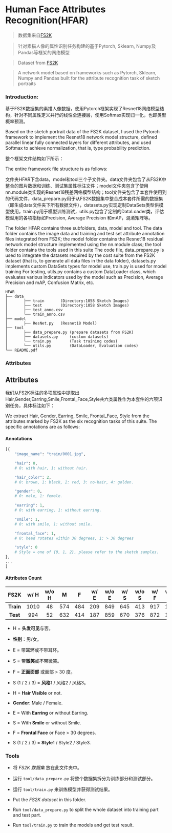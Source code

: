 
# Human Face Attributes Recognition(HFAR)

> 数据集来自[FS2K](https://github.com/DengPingFan/FS2K)

> 针对素描人像的属性识别任务构建的基于Pytorch, Sklearn, Numpy及Pandas等框架的网络模型

> Dataset from [FS2K](https://github.com/DengPingFan/FS2K)

> A network model based on frameworks such as Pytorch, Sklearn, Numpy and Pandas built for the attribute recognition task of sketch portraits


### Introduction:

基于FS2K数据集的素描人像数据，使用Pytorch框架实现了Resnet18网络模型结构，针对不同属性定义并行的线性全连接层，使用Softmax实现归一化，也即类型概率预测。

Based on the sketch portrait data of the FS2K dataset, I used the Pytorch framework to implement the Resnet18 network model structure, defined parallel linear fully connected layers for different attributes, and used Softmax to achieve normalization, that is, type probability prediction.

整个框架文件结构如下所示：

The entire framework file structure is as follows:

文件夹HFAR下含data，model和tool三个子文件夹。data文件夹包含了从FS2K中整合的图片数据和训练、测试集属性标注文件；model文件夹包含了使用nn.module类实现的Resnet18残差网络模型结构；tool文件夹包含了本套件使用到的代码文件，data_prepare.py用于从FS2K数据集中整合成本套件所需的数据集（即生成data文件夹下所有数据文件），datasets.py实现定制DataSets类型供模型使用，train.py用于模型训练测试，utils.py包含了定制的DataLoader类，评估模型用的各项指标如Precision, Average Precision 和mAP，混淆矩阵等。

The folder HFAR contains three subfolders, data, model and tool. The data folder contains the image data and training and test set attribute annotation files integrated from FS2K; the model folder contains the Resnet18 residual network model structure implemented using the nn.module class; the tool folder contains the tools used in this suite The code file, data_prepare.py is used to integrate the datasets required by the cost suite from the FS2K dataset (that is, to generate all data files in the data folder), datasets.py implements custom DataSets types for model use, train.py is used for model training For testing, utils.py contains a custom DataLoader class, which evaluates various indicators used by the model such as Precision, Average Precision and mAP, Confusion Matrix, etc.

```
HFAR
├── data
│       ├── train       (Directory:1058 Sketch Images)
│       ├── test        (Directory:1058 Sketch Images)
│       ├── test_anno.csv
│       └── train_anno.csv
├── model
│       ├── ResNet.py   (Resnet18 Model)
├── tool
│       ├── data_prepare.py (prepare datasets from FS2K)
│       ├── datasets.py     (custom datasets)
│       └── train.py        (Task training codes)
│       └── utils.py        (DataLoader, Evaluation codes)      
└── README.pdf
```

### Attributes


## Attributes

我们从FS2K标注的多项属性中提取出Hair,Gender,Earring,Smile,Frontal_Face,Style共六类属性作为本套件的六项识别任务，具体标注如下：

We extract Hair, Gender, Earring, Smile, Frontal_Face, Style from the attributes marked by FS2K as the six recognition tasks of this suite. The specific annotations are as follows:


#### Annotations

```python
[{
	"image_name": "train/0001.jpg",

	"hair": 0,
	# 0: with hair, 1: without hair.

	"hair_color": 2,
	# 0: brown, 1: black, 2: red, 3: no-hair, 4: golden.

	"gender": 0,
	# 0: male, 1: female.

	"earring": 1,
	# 0: with earring, 1: without earring.

	"smile": 1,
	# 0: with smile, 1: without smile.

	"frontal_face": 1,
	# 0: head rotates within 30 degrees, 1: > 30 degrees

	"style": 0
	# Style = one of {0, 1, 2}, please refer to the sketch samples.
},
...
]
```

#### Attributes Count

|   FS2K    | w/ H | w/o H |  M   |  F   | w/ E | w/o E | w/ S | w/o S | w/ F | w/o F |  S1  |  S2  |  S3  | Count|
| :-------: | :--: | :---: | :--: | :--: | :--: | :---: | :--: | :---: | :--: | :---: | :--: | :--: | :--: | :---: |
| **Train** | 1010 |  48  | 574  | 484  | 209  |  849  | 645  |  413  | 917  |  141  | 357  | 351  | 350  | 1058 |
| **Test**  | 994  |  52  | 632  | 414  | 187  |  859  | 670  |  376  | 872  |  174  | 619  | 381  |  46  | 1058 |

+ H = **头发可见**与否。
+ **性别**：男/女。
+ E = 带**耳环**或不带耳环。
+ S = 带**微笑**或不带微笑。
+ F = **正面面部** 或面部 > 30 度。
+ S (1 / 2 / 3) = **风格**1 / 风格2 / 风格3。

+ H = **Hair Visible** or not.
+ **Gender**: Male / Female.
+ E = With **Earring** or without Earring.
+ S = With **Smile** or without Smile.
+ F = **Frontal Face** or Face > 30 degrees.
+ S (1 / 2 / 3) = **Style**1 / Style2 / Style3.

### Tools

+ 将 *FS2K 数据集* 放在此文件夹中。
+ 运行 `tool/data_prepare.py` 将整个数据集拆分为训练部分和测试部分。
+ 运行 `tool/train.py` 来训练模型并获得测试结果。

+ Put the *FS2K dataset* in this folder.
+ Run `tool/data_prepare.py` to split the whole dataset into training part and test part.
+ Run `tool/train.py` to train the models and get test result.
